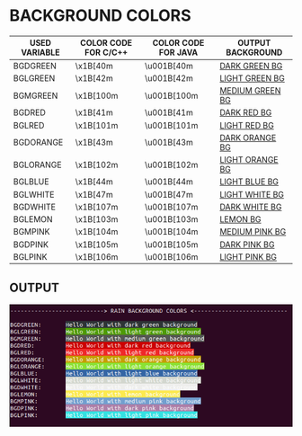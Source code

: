 # BACKGROUND COLORS

 USED VARIABLE | COLOR CODE FOR C/C++ | COLOR CODE FOR JAVA | OUTPUT BACKGROUND
---------------|----------------------|---------------------|-------------------
 BGDGREEN | \x1B[40m | \u001B[40m | [DARK GREEN BG](#output)
 BGLGREEN | \x1B[42m | \u001B[42m | [LIGHT GREEN BG](#output)
 BGMGREEN | \x1B[100m | \u001B[100m | [MEDIUM GREEN BG](#output)
 BGDRED | \x1B[41m | \u001B[41m | [DARK RED BG](#output)
 BGLRED | \x1B[101m | \u001B[101m | [LIGHT RED BG](#output)
 BGDORANGE | \x1B[43m | \u001B[43m | [DARK ORANGE BG](#output)
 BGLORANGE | \x1B[102m | \u001B[102m | [LIGHT ORANGE BG](#output)
 BGLBLUE | \x1B[44m | \u001B[44m | [LIGHT BLUE BG](#output)
 BGLWHITE | \x1B[47m | \u001B[47m | [LIGHT WHITE BG](#output)
 BGDWHITE | \x1B[107m | \u001B[107m | [DARK WHITE BG](#output)
 BGLEMON | \x1B[103m | \u001B[103m | [LEMON BG](#output)
 BGMPINK | \x1B[104m | \u001B[104m | [MEDIUM PINK BG](#output)
 BGDPINK | \x1B[105m | \u001B[105m | [DARK PINK BG](#output)
 BGLPINK | \x1B[106m | \u001B[106m | [LIGHT PINK BG](#output)

## OUTPUT

![background colors](img/BackgroundColors/background-color.png)
